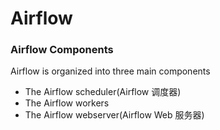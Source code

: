# Airflow
### Airflow Components
Airflow is organized into three main components
- The Airflow scheduler(Airflow 调度器)
- The Airflow workers
- The Airflow webserver(Airflow Web 服务器)

